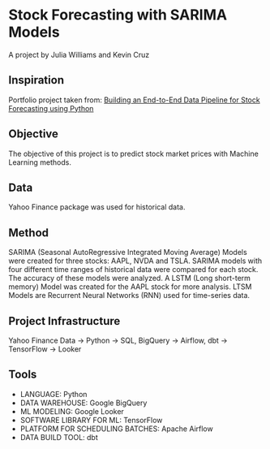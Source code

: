 # Stock Forecasting with SARIMA Models

A project by Julia Williams and Kevin Cruz

## Inspiration
Portfolio project taken from: [Building an End-to-End Data Pipeline for Stock Forecasting using Python](https://medium.com/@dana.fatadilla123/building-an-end-to-end-data-pipeline-for-stock-forecasting-using-python-63a857be11fe)

## Objective
The objective of this project is to predict stock market prices with Machine Learning methods. 

## Data
Yahoo Finance package was used for historical data. 

## Method
SARIMA (Seasonal AutoRegressive Integrated Moving Average) Models were created for three stocks: AAPL, NVDA and TSLA. SARIMA models with four different time ranges of historical data were compared for each stock. The accuracy of these models were analyzed. 
A LSTM (Long short-term memory) Model was created for the AAPL stock for more analysis. LTSM Models are Recurrent Neural Networks (RNN) used for time-series data.

## Project Infrastructure
Yahoo Finance Data -> Python -> SQL, BigQuery -> Airflow, dbt -> TensorFlow -> Looker

## Tools
- LANGUAGE: Python
- DATA WAREHOUSE: Google BigQuery
- ML MODELING: Google Looker
- SOFTWARE LIBRARY FOR ML: TensorFlow 
- PLATFORM FOR SCHEDULING BATCHES: Apache Airflow 
- DATA BUILD TOOL: dbt
